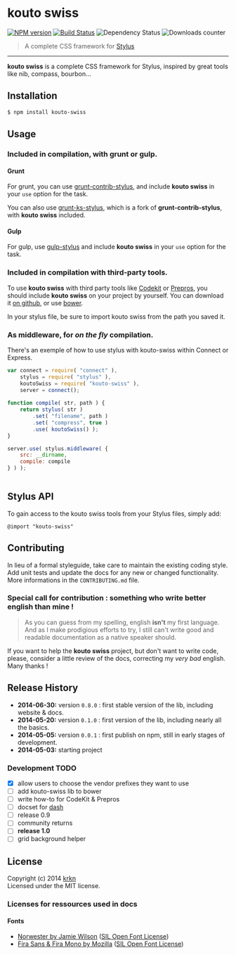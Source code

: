 # kouto swiss

[![NPM version](http://img.shields.io/npm/v/kouto-swiss.svg)](https://www.npmjs.org/package/kouto-swiss) [![Build Status](http://img.shields.io/travis/krkn/kouto-swiss.svg)](https://travis-ci.org/krkn/kouto-swiss) ![Dependency Status](https://david-dm.org/krkn/kouto-swiss.svg) ![Downloads counter](http://img.shields.io/npm/dm/kouto-swiss.svg)

> A complete CSS framework for [Stylus](http://learnboost.github.io/stylus/)

* * *

**kouto swiss** is a complete CSS framework for Stylus, inspired by great tools like nib, compass, bourbon…

## Installation

```bash
$ npm install kouto-swiss
```

## Usage

### Included in compilation, with grunt or gulp.

#### Grunt

For grunt, you can use [grunt-contrib-stylus](https://www.npmjs.org/package/grunt-contrib-stylus), and include **kouto swiss** in your `use` option for the task.

You can also use [grunt-ks-stylus](https://www.npmjs.org/package/grunt-ks-stylus), which is a fork of **grunt-contrib-stylus**, with **kouto swiss** included.

#### Gulp

For gulp, use [gulp-stylus](https://www.npmjs.org/package/gulp-stylus) and include **kouto swiss** in your `use` option for the task.

### Included in compilation with third-party tools.

To use **kouto swiss** with third party tools like [Codekit](https://incident57.com/codekit/) or [Prepros](http://alphapixels.com/prepros/), you should include **kouto swiss** on your project by yourself. You can download it [on github](https://github.com/krkn/kouto-swiss/releases), or use [bower](http://bower.io).

In your stylus file, be sure to import kouto swiss from the path you saved it.

### As middleware, for *on the fly* compilation.

There's an exemple of how to use stylus with kouto-swiss within Connect or Express.

```javascript
var connect = require( "connect" ),
    stylus = require( "stylus" ),
    koutoSwiss = require( "kouto-swiss" ),
    server = connect();
    
function compile( str, path ) {
    return stylus( str )
        .set( "filename", path )
        .set( "compress", true )
        .use( koutoSwiss() );
}

server.use( stylus.middleware( {
    src: __dirname,
    compile: compile
} ) );
    
```

## Stylus API

To gain access to the kouto swiss tools from your Stylus files, simply add:

```stylus
@import "kouto-swiss"
```

## Contributing

In lieu of a formal styleguide, take care to maintain the existing coding style.  
Add unit tests and update the docs for any new or changed functionality.  
More informations in the `CONTRIBUTING.md` file.

### Special call for contribution : something who write better english than mine !

> As you can guess from my spelling, english **isn't** my first language. And as I make prodigious efforts to try, I still can't write good and readable documentation as a native speaker should.

If you want to help the **kouto swiss** project, but don't want to write code, please, consider a little review of the docs, correcting my *very bad* english.  
Many thanks !

## Release History

- **2014-06-30:** version `0.8.0` : first stable version of the lib, including website & docs.
- **2014-05-20:** version `0.1.0` : first version of the lib, including nearly all the basics.
- **2014-05-05:** version `0.0.1` : first publish on npm, still in early stages of development.
- **2014-05-03:** starting project

### Development TODO

- [x] allow users to choose the vendor prefixes they want to use
- [ ] add kouto-swiss lib to bower
- [ ] write how-to for CodeKit & Prepros
- [ ] docset for [dash](http://kapeli.com/dash)
- [ ] release 0.9
- [ ] community returns
- [ ] **release 1.0**
- [ ] grid background helper

## License

Copyright (c) 2014 [krkn](http://krkn.be)  
Licensed under the MIT license.

### Licenses for ressources used in docs

#### Fonts

* [Norwester by Jamie Wilson](http://jamiewilson.io/norwester/) ([SIL Open Font License](http://scripts.sil.org/OFL))
* [Fira Sans & Fira Mono by Mozilla](https://www.mozilla.org/en-US/styleguide/products/firefox-os/typeface/) ([SIL Open Font License](http://scripts.sil.org/OFL))
